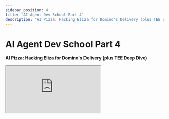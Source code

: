 ```yaml
---
sidebar_position: 4
title: 'AI Agent Dev School Part 4'
description: "AI Pizza: Hacking Eliza for Domino's Delivery (plus TEE Deep Dive)"
---
```


# AI Agent Dev School Part 4

**AI Pizza: Hacking Eliza for Domino's Delivery (plus TEE Deep Dive)**

<div className="responsive-iframe">
  <iframe
    src="https://www.youtube.com/embed/6I9e9pJprDI"
    title="YouTube video player"
    allow="accelerometer; autoplay; clipboard-write; encrypted-media; gyroscope; picture-in-picture"
    allowFullScreen
  />
</div>
- Date: 2024-12-10
- YouTube Link: https://www.youtube.com/watch?v=6I9e9pJprDI

## Timestamps

Part 1: Trusted Execution Environments (TEEs) with Agent Joshua

- [00:00:09](https://www.youtube.com/watch?v=6I9e9pJprDI&t=9) - Stream starts, initial setup issues.
- [00:01:58](https://www.youtube.com/watch?v=6I9e9pJprDI&t=118) - Intro to Trusted Execution Environments (TEEs).
- [00:08:03](https://www.youtube.com/watch?v=6I9e9pJprDI&t=483) - Agent Joshua begins explaining TEEs and the Eliza plugin.
- [00:19:15](https://www.youtube.com/watch?v=6I9e9pJprDI&t=1155) - Deeper dive into remote attestation.
- [00:24:50](https://www.youtube.com/watch?v=6I9e9pJprDI&t=1490) - Discussion of derived keys.
- [00:37:00](https://www.youtube.com/watch?v=6I9e9pJprDI&t=2220) - Deploying to a real TEE, Phala Network's TEE cloud.
- [00:50:48](https://www.youtube.com/watch?v=6I9e9pJprDI&t=3048) - Q&A with Joshua, contact info, and next steps.

Part 2: Building a Domino's pizza ordering agent

- [01:04:37](https://www.youtube.com/watch?v=6I9e9pJprDI&t=3877) - Transition to building a Domino's pizza ordering agent.
- [01:14:20](https://www.youtube.com/watch?v=6I9e9pJprDI&t=4460) - Discussion of the pizza ordering agent’s order flow and state machine.
- [01:22:07](https://www.youtube.com/watch?v=6I9e9pJprDI&t=4927) - Using Claude to generate a state machine diagram.
- [01:32:17](https://www.youtube.com/watch?v=6I9e9pJprDI&t=5537) - Creating the Domino's plugin in Eliza.
- [01:54:15](https://www.youtube.com/watch?v=6I9e9pJprDI&t=6855) - Working on the pizza order provider.
- [02:16:46](https://www.youtube.com/watch?v=6I9e9pJprDI&t=8206) - Pizza provider code completed.
- [02:28:50](https://www.youtube.com/watch?v=6I9e9pJprDI&t=8930) - Discussion of caching customer and order data.
- [03:13:45](https://www.youtube.com/watch?v=6I9e9pJprDI&t=11625) - Pushing fixes to main branch and continuing work on the agent.
- [04:24:30](https://www.youtube.com/watch?v=6I9e9pJprDI&t=15870) - Discussion of summarizing past agent dev school sessions.
- [05:01:18](https://www.youtube.com/watch?v=6I9e9pJprDI&t=18078) - Shaw returns, admits to ordering Domino's manually.
- [05:09:00](https://www.youtube.com/watch?v=6I9e9pJprDI&t=18540) - Discussing payment flow and a confirm order action.
- [05:27:17](https://www.youtube.com/watch?v=6I9e9pJprDI&t=19637) - Final code push, wrap-up, and end of stream.

## Summary

This is a livestream titled "AI Agent Dev School Part 4" from the ai16z project, featuring Shaw. The stream is divided into two main parts: a technical discussion on Trusted Execution Environments (TEEs) and a coding session where Shaw attempts to build a pizza-ordering agent using the Domino's API.

**Part 1: Trusted Execution Environments (TEEs) with Agent Joshua**

This segment begins with Shaw introducing the concept of TEEs and their importance for running autonomous agents securely. He emphasizes the need to protect private keys and ensure that code execution is tamper-proof. Joshua from the Phala Network is brought on to explain TEEs in more detail and demonstrate how to use the TEE plugin he built for Eliza.

- **Key Concepts:**

  - **Trusted Execution Environments (TEEs):** Secure areas within a processor that isolate code and data, protecting them from unauthorized access and tampering.
  - **Secure Enclave:** A cryptographic primitive that allows data to be encrypted and isolated within a processor.
  - **Remote Attestation:** A method to verify that a program running inside a TEE is genuine and hasn't been tampered with, providing verifiability to users.
  - **D-Stack:** An SDK developed in collaboration with Flashbots and Andrew Miller, enabling developers to build and launch Docker containers in TEEs.
  - **Derived Key Provider:** A component that generates cryptographic keys based on a secret salt, ensuring that private keys are not exposed to humans.

- **Demonstration:**

  - Joshua walks through the process of setting up and deploying an Eliza agent in a TEE simulator, demonstrating how to generate remote attestations and derive keys.
  - He shows how to use the remote attestation explorer to verify the authenticity of the agent running inside the TEE.
  - He explains how to build a Docker image of the agent and deploy it to the Phala Network's TEE cloud solution.

- **Use Cases:**

  - Securely storing private keys for on-chain actions.
  - Ensuring the integrity of autonomous agents, preventing tampering or unauthorized access.
  - Providing verifiable execution for users and investors.

- **Phala Network's TEE Cloud:**
  - Joshua introduces Phala Network's TEE cloud solution, which allows developers to deploy Docker images and host their agents in a trusted execution environment.
  - He mentions that the service supports various compute-intensive applications beyond AI agents.
  - He invites interested developers to contact him on Discord (@hashwarlock) for onboarding and further details.

**Part 2: Building a Pizza Ordering Agent**

In the second part, Shaw transitions to a more lighthearted coding session where he attempts to build an agent that can order a pizza using the Domino's API. He highlights the challenges of handling payments securely and connecting user information to the conversation.

- **Challenges:**

  - Securely handling payment information.
  - Connecting user data to the current conversation.
  - Defining the order flow using a state machine.

- **Approach:**
  - Shaw uses a state machine to model the pizza ordering process, defining different states and transitions based on user input and available information.
  - He uses Claude (an AI assistant) to generate code snippets and assist with the development process.
  - He decides to initially focus on a simplified version where the user's payment information is hardcoded in the environment variables, and the agent only needs to collect the user's address.

## Hot Takes

1. **"Maybe we'll mix it on LinkedIn so people can order Domino's on LinkedIn. There you go. Now we're cooking." (00:03:26)** - Shaw's seemingly flippant idea of ordering pizza on LinkedIn highlights the potential for integrating everyday services into unexpected platforms through agents. This sparked discussion about the wider implications for businesses and social media.

2. **"Yeah, it'll probably get drained real quick. These fucking people." (00:28:30)** - Shaw accidentally leaked an API key on stream and expressed frustration with viewers who noticed, exposing the real-world risks of handling sensitive information during development, especially in a live environment.

3. **"The secret to making a billion dollars is to use the existing agent framework to deliver apps to people on social media that they want." (01:09:35)** - Shaw’s strong assertion about focusing on building apps _using_ existing frameworks rather than creating new ones is a bold statement about the current agent development landscape, suggesting that innovation lies in application development, not framework creation.

4. **"So those are like, honest to God, if the bots are better than like 70% of tweets on Twitter, they're better than like 99.7 tweets and posts on LinkedIn." (01:39:57)** - This provocative comparison of content quality between Twitter and LinkedIn, suggesting bots surpass most LinkedIn posts, fueled lively debate in the chat and raised questions about the role and value of human-generated content in the age of AI.

5. **"I subliminally messaged Domino's into my own brain, and now I have to eat it." (05:01:24)** - After hours of working on the pizza bot, Shaw abandoned the live coding attempt and ordered pizza manually, a humorous but relatable moment that highlighted the challenges and frustrations of software development, even when aided by AI. It also underscores the human desire for immediate gratification, even in the face of a potentially groundbreaking technological advancement.
